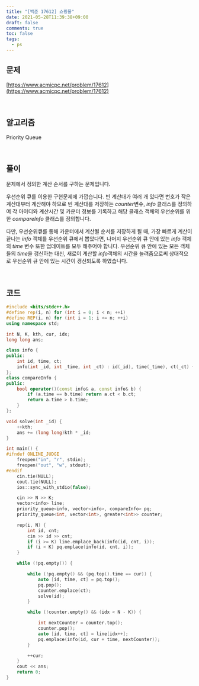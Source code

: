 ```yaml
---
title: "[백준 17612] 쇼핑몰"
date: 2021-05-28T11:39:38+09:00
draft: false
comments: true
toc: false
tags:
  - ps
---
```


## 문제

[https://www.acmicpc.net/problem/17612](https://www.acmicpc.net/problem/17612)

<br>

## 알고리즘

Priority Queue

<br>

## 풀이

문제에서 정의한 계산 순서를 구하는 문제입니다.

우선순위 큐를 이용한 구현문제에 가깝습니다. 빈 계산대가 여러 개 있다면 번호가 작은 계산대부터 계산해야 하므로 빈 계산대를 저장하는 $counter$변수, $info$ 클래스를 정의하여 각 아이디와 계산시간 및 카운터 정보를 기록하고 해당 클래스 객체의 우선순위를 위한 $compareInfo$ 클래스를 정의합니다.

다만, 우선순위큐를 통해 카운터에서 계산될 순서를 저장하게 될 때, 가장 빠르게 계산이 끝나는 $info$ 객체를 우선순위 큐에서 뽑았다면, 나머지 우선순위 큐 안에 있는 $info$ 객체의 $time$ 변수 또한 업데이트를 모두 해주어야 합니다. 우선순위 큐 안에 있는 모든 객체들의 $time$을 갱신하는 대신, 새로이 계산할 $info$객체의 시간을 늘려줌으로써 상대적으로 우선순위 큐 안에 있는 시간이 갱신되도록 하였습니다.

<br>

## 코드

```c++
#include <bits/stdc++.h>
#define rep(i, n) for (int i = 0; i < n; ++i)
#define REP(i, n) for (int i = 1; i <= n; ++i)
using namespace std;

int N, K, kth, cur, idx;
long long ans;

class info {
public:
    int id, time, ct;
    info(int _id, int _time, int _ct) : id(_id), time(_time), ct(_ct) {}
};
class compareInfo {
public:
    bool operator()(const info& a, const info& b) {
        if (a.time == b.time) return a.ct < b.ct;
        return a.time > b.time;
    }
};

void solve(int _id) {
    ++kth;
    ans += (long long)kth * _id;
}

int main() {
#ifndef ONLINE_JUDGE
    freopen("in", "r", stdin);
    freopen("out", "w", stdout);
#endif
    cin.tie(NULL);
    cout.tie(NULL);
    ios::sync_with_stdio(false);

    cin >> N >> K;
    vector<info> line;
    priority_queue<info, vector<info>, compareInfo> pq;
    priority_queue<int, vector<int>, greater<int>> counter;

    rep(i, N) {
        int id, cnt;
        cin >> id >> cnt;
        if (i >= K) line.emplace_back(info(id, cnt, i));
        if (i < K) pq.emplace(info(id, cnt, i));
    }

    while (!pq.empty()) {

        while (!pq.empty() && (pq.top().time == cur)) {
            auto [id, time, ct] = pq.top();
            pq.pop();
            counter.emplace(ct);
            solve(id);
        }

        while (!counter.empty() && (idx < N - K)) {

            int nextCounter = counter.top();
            counter.pop();
            auto [id, time, ct] = line[idx++];
            pq.emplace(info(id, cur + time, nextCounter));
        }

        ++cur;
    }
    cout << ans;
    return 0;
}
```

